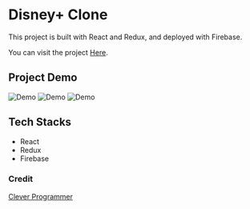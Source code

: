 # Disney+ Clone

This project is built with React and Redux, and deployed with Firebase.

You can visit the project [Here](https://disney-plus-clone-c00df.web.app/home).


## Project Demo

![Demo](https://github.com/CaiaCC/disney-plus-clone/blob/master/docs/disney-plus-clone-demo-1.gif?raw=true)
![Demo](https://github.com/CaiaCC/disney-plus-clone/blob/master/docs/disney-plus-clone-demo-2.gif?raw=true)
![Demo](https://github.com/CaiaCC/disney-plus-clone/blob/master/docs/disney-plus-clone-demo-3.gif?raw=true)

## Tech Stacks
* React
* Redux
* Firebase

### Credit
[Clever Programmer](https://www.youtube.com/channel/UCqrILQNl5Ed9Dz6CGMyvMTQ)
